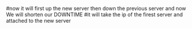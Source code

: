 #now it will first up the new server then down the previous server and now We will shorten our DOWNTIME
#it will take the ip of the firest server and attached to the new server